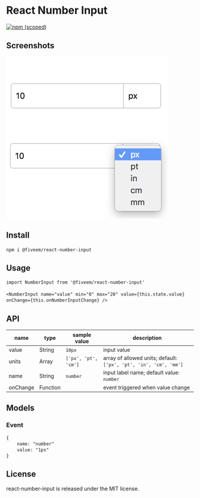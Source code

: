# React Number Input

[![npm (scoped)](https://img.shields.io/npm/v/@fiveem/react-number-input.svg)](https://www.npmjs.com/package/@fiveem/react-number-input)

## Screenshots

![React Number Input](./docs/img1.png)
![React Number Input](./docs/img2.png)

## Install

```
npm i @fiveem/react-number-input
```

## Usage

```JSX
import NumberInput from '@fiveem/react-number-input'

<NumberInput name="value" min="0" max="20" value={this.state.value} onChange={this.onNumberInputChange} />
```

## API
|name|type|sample value|description|
|----|----|------------|-----------|
|value|String|`10px`|input value|
|units|Array|`['px', 'pt', 'cm']`|array of allowed units; default: `['px', 'pt', 'in', 'cm', 'mm']`|
|name|String|`number`|input label name; default value: `number`|
|onChange|Function||event triggered when value change|

## Models

### Event

```
{
    name: "number"
    value: "1px"
}
```

## License

react-number-input is released under the MIT license.
